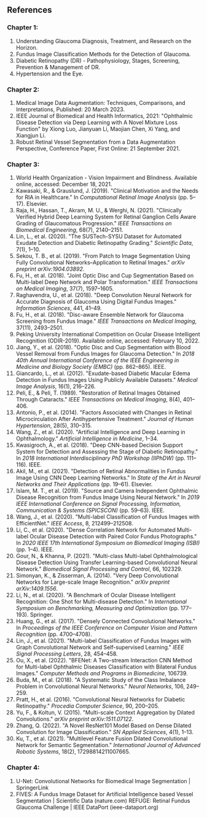 ## References

### Chapter 1:
1. Understanding Glaucoma Diagnosis, Treatment, and Research on the Horizon.
2. Fundus Image Classification Methods for the Detection of Glaucoma.
3. Diabetic Retinopathy (DR) - Pathophysiology, Stages, Screening, Prevention & Management of DR.
4. Hypertension and the Eye.

### Chapter 2:
1. Medical Image Data Augmentation: Techniques, Comparisons, and Interpretations, Published: 20 March 2023.
2. IEEE Journal of Biomedical and Health Informatics, 2021: "Ophthalmic Disease Detection via Deep Learning with A Novel Mixture Loss Function" by Xiong Luo, Jianyuan Li, Maojian Chen, Xi Yang, and Xiangjun Li.
3. Robust Retinal Vessel Segmentation from a Data Augmentation Perspective, Conference Paper, First Online: 21 September 2021.

### Chapter 3:
1. World Health Organization - Vision Impairment and Blindness. Available online, accessed: December 18, 2021.
2. Kawasaki, R., & Grauslund, J. (2019). "Clinical Motivation and the Needs for RIA in Healthcare." In *Computational Retinal Image Analysis* (pp. 5–17). Elsevier.
3. Raja, H., Hassan, T., Akram, M. U., & Werghi, N. (2021). "Clinically Verified Hybrid Deep Learning System for Retinal Ganglion Cells Aware Grading of Glaucomatous Progression." *IEEE Transactions on Biomedical Engineering*, 68(7), 2140–2151.
4. Lin, L., et al. (2020). "The SUSTech-SYSU Dataset for Automated Exudate Detection and Diabetic Retinopathy Grading." *Scientific Data*, 7(1), 1–10.
5. Sekou, T. B., et al. (2019). "From Patch to Image Segmentation Using Fully Convolutional Networks–Application to Retinal Images." *arXiv preprint arXiv:1904.03892*.
6. Fu, H., et al. (2018). "Joint Optic Disc and Cup Segmentation Based on Multi-label Deep Network and Polar Transformation." *IEEE Transactions on Medical Imaging*, 37(7), 1597–1605.
7. Raghavendra, U., et al. (2018). "Deep Convolution Neural Network for Accurate Diagnosis of Glaucoma Using Digital Fundus Images." *Information Sciences*, 441, 41–49.
8. Fu, H., et al. (2018). "Disc-aware Ensemble Network for Glaucoma Screening from Fundus Image." *IEEE Transactions on Medical Imaging*, 37(11), 2493–2501.
9. Peking University International Competition on Ocular Disease Intelligent Recognition (ODIR-2019). Available online, accessed: February 10, 2022.
10. Jiang, Y., et al. (2018). "Optic Disc and Cup Segmentation with Blood Vessel Removal from Fundus Images for Glaucoma Detection." In *2018 40th Annual International Conference of the IEEE Engineering in Medicine and Biology Society (EMBC)* (pp. 862–865). IEEE.
11. Giancardo, L., et al. (2012). "Exudate-based Diabetic Macular Edema Detection in Fundus Images Using Publicly Available Datasets." *Medical Image Analysis*, 16(1), 216–226.
12. Peli, E., & Peli, T. (1989). "Restoration of Retinal Images Obtained Through Cataracts." *IEEE Transactions on Medical Imaging*, 8(4), 401–406.
13. Antonio, P., et al. (2014). "Factors Associated with Changes in Retinal Microcirculation After Antihypertensive Treatment." *Journal of Human Hypertension*, 28(5), 310–315.
14. Wang, Z., et al. (2020). "Artificial Intelligence and Deep Learning in Ophthalmology." *Artificial Intelligence in Medicine*, 1–34.
15. Kwasigroch, A., et al. (2018). "Deep CNN-based Decision Support System for Detection and Assessing the Stage of Diabetic Retinopathy." In *2018 International Interdisciplinary PhD Workshop (IIPhDW)* (pp. 111–116). IEEE.
16. Akil, M., et al. (2021). "Detection of Retinal Abnormalities in Fundus Image Using CNN Deep Learning Networks." In *State of the Art in Neural Networks and Their Applications* (pp. 19–61). Elsevier.
17. Islam, M. T., et al. (2019). "Source and Camera Independent Ophthalmic Disease Recognition from Fundus Image Using Neural Network." In *2019 IEEE International Conference on Signal Processing, Information, Communication & Systems (SPICSCON)* (pp. 59–63). IEEE.
18. Wang, J., et al. (2020). "Multi-label Classification of Fundus Images with EfficientNet." *IEEE Access*, 8, 212499–212508.
19. Li, C., et al. (2020). "Dense Correlation Network for Automated Multi-label Ocular Disease Detection with Paired Color Fundus Photographs." In *2020 IEEE 17th International Symposium on Biomedical Imaging (ISBI)* (pp. 1–4). IEEE.
20. Gour, N., & Khanna, P. (2021). "Multi-class Multi-label Ophthalmological Disease Detection Using Transfer Learning-based Convolutional Neural Network." *Biomedical Signal Processing and Control*, 66, 102329.
21. Simonyan, K., & Zisserman, A. (2014). "Very Deep Convolutional Networks for Large-scale Image Recognition." *arXiv preprint arXiv:1409.1556*.
22. Li, N., et al. (2020). "A Benchmark of Ocular Disease Intelligent Recognition: One Shot for Multi-disease Detection." In *International Symposium on Benchmarking, Measuring and Optimization* (pp. 177–193). Springer.
23. Huang, G., et al. (2017). "Densely Connected Convolutional Networks." In *Proceedings of the IEEE Conference on Computer Vision and Pattern Recognition* (pp. 4700–4708).
24. Lin, J., et al. (2021). "Multi-label Classification of Fundus Images with Graph Convolutional Network and Self-supervised Learning." *IEEE Signal Processing Letters*, 28, 454–458.
25. Ou, X., et al. (2022). "BFENet: A Two-stream Interaction CNN Method for Multi-label Ophthalmic Diseases Classification with Bilateral Fundus Images." *Computer Methods and Programs in Biomedicine*, 106739.
26. Buda, M., et al. (2018). "A Systematic Study of the Class Imbalance Problem in Convolutional Neural Networks." *Neural Networks*, 106, 249–259.
27. Pratt, H., et al. (2016). "Convolutional Neural Networks for Diabetic Retinopathy." *Procedia Computer Science*, 90, 200–205.
28. Yu, F., & Koltun, V. (2015). "Multi-scale Context Aggregation by Dilated Convolutions." *arXiv preprint arXiv:1511.07122*.
29. Zhang, Q. (2022). "A Novel ResNet101 Model Based on Dense Dilated Convolution for Image Classification." *SN Applied Sciences*, 4(1), 1–13.
30. Ku, T., et al. (2021). "Multilevel Feature Fusion Dilated Convolutional Network for Semantic Segmentation." *International Journal of Advanced Robotic Systems*, 18(2), 17298814211007665.


### Chapter 4:
1. U-Net: Convolutional Networks for Biomedical Image Segmentation | SpringerLink
2. FIVES: A Fundus Image Dataset for Artificial Intelligence based Vessel Segmentation |
Scientific Data (nature.com)
REFUGE: Retinal Fundus Glaucoma Challenge | IEEE DataPort (ieee-dataport.org)


 